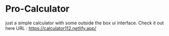 # Pro-Calculator

just a simple calculator with some outside the box ui interface.
Check it out here URL : https://calculator112.netlify.app/

